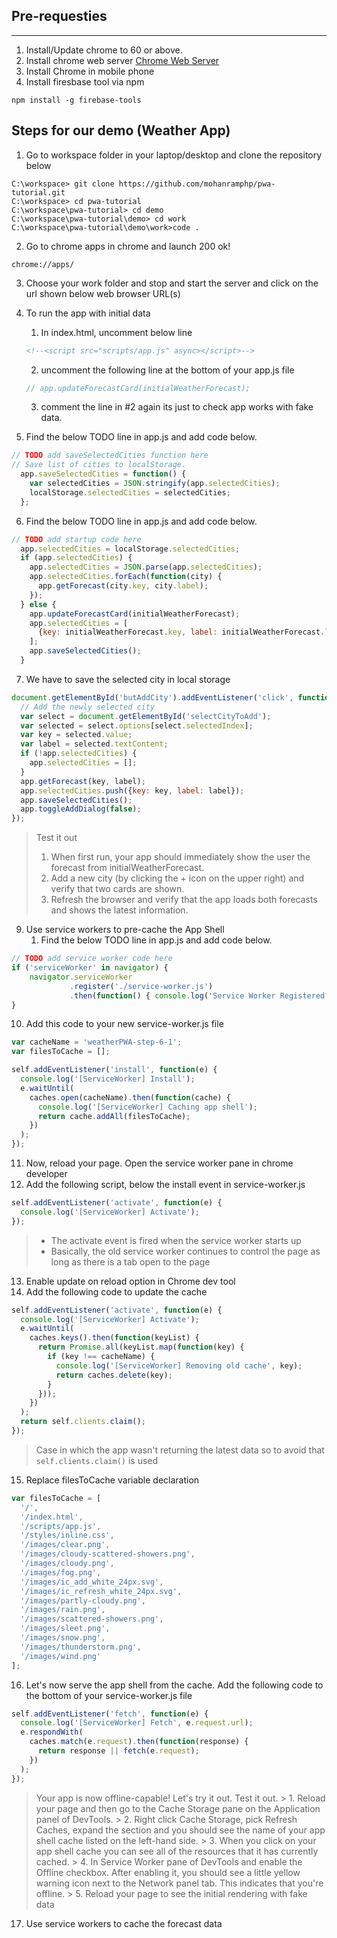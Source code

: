 ## Pre-requesties
--------------------------

1. Install/Update chrome to 60 or above.
2. Install chrome web server [Chrome Web Server](https://chrome.google.com/webstore/detail/web-server-for-chrome/ofhbbkphhbklhfoeikjpcbhemlocgigb?hl=en)
3. Install Chrome in mobile phone
4. Install firesbase tool via npm
```
npm install -g firebase-tools
```

## Steps for our demo (Weather App)

1. Go to workspace folder in your laptop/desktop and clone the repository below
```
C:\workspace> git clone https://github.com/mohanramphp/pwa-tutorial.git
C:\workspace> cd pwa-tutorial
C:\workspace\pwa-tutorial> cd demo
C:\workspace\pwa-tutorial\demo> cd work
C:\workspace\pwa-tutorial\demo\work>code .
```

2. Go to chrome apps in chrome and launch 200 ok!
```
chrome://apps/
```

3. Choose your work folder and stop and start the server and click on the url shown below web browser URL(s) 

4. To run the app with initial data
    1. In index.html, uncomment below line
    ```html
    <!--<script src="scripts/app.js" async></script>-->
    ```
    2. uncomment the following line at the bottom of your app.js file
    ```javascript
    // app.updateForecastCard(initialWeatherForecast);
    ```
    3. comment the line in #2 again its just to check app works with fake data.
5. Find the below TODO line in app.js and add code below.
```javascript
// TODO add saveSelectedCities function here
// Save list of cities to localStorage.
  app.saveSelectedCities = function() {
    var selectedCities = JSON.stringify(app.selectedCities);
    localStorage.selectedCities = selectedCities;
  };
  ```
6. Find the below TODO line in app.js and add code below.
```javascript
// TODO add startup code here
  app.selectedCities = localStorage.selectedCities;
  if (app.selectedCities) {
    app.selectedCities = JSON.parse(app.selectedCities);
    app.selectedCities.forEach(function(city) {
      app.getForecast(city.key, city.label);
    });
  } else {
    app.updateForecastCard(initialWeatherForecast);
    app.selectedCities = [
      {key: initialWeatherForecast.key, label: initialWeatherForecast.label}
    ];
    app.saveSelectedCities();
  }
  ```

  7. We have to save the selected city in local storage
  ```javascript
  document.getElementById('butAddCity').addEventListener('click', function() {
    // Add the newly selected city
    var select = document.getElementById('selectCityToAdd');
    var selected = select.options[select.selectedIndex];
    var key = selected.value;
    var label = selected.textContent;
    if (!app.selectedCities) {
      app.selectedCities = [];
    }
    app.getForecast(key, label);
    app.selectedCities.push({key: key, label: label});
    app.saveSelectedCities();
    app.toggleAddDialog(false);
  });
  ```
> Test it out
>    1. When first run, your app should immediately show the user the forecast from initialWeatherForecast.
>    2. Add a new city (by clicking the + icon on the upper right) and verify that two cards are shown.
>    3. Refresh the browser and verify that the app loads both forecasts and shows the latest information.
9. Use service workers to pre-cache the App Shell
    1. Find the below TODO line in app.js and add code below.
```javascript
// TODO add service worker code here
if ('serviceWorker' in navigator) {
    navigator.serviceWorker
             .register('./service-worker.js')
             .then(function() { console.log('Service Worker Registered'); });
}
```
10. Add this code to your new service-worker.js file

```javascript
var cacheName = 'weatherPWA-step-6-1';
var filesToCache = [];

self.addEventListener('install', function(e) {
  console.log('[ServiceWorker] Install');
  e.waitUntil(
    caches.open(cacheName).then(function(cache) {
      console.log('[ServiceWorker] Caching app shell');
      return cache.addAll(filesToCache);
    })
  );
});
```
11. Now, reload your page. Open the service worker pane in chrome developer
12. Add the following script, below the install event in service-worker.js
```javascript
self.addEventListener('activate', function(e) {
  console.log('[ServiceWorker] Activate');
});
```
>- The activate event is fired when the service worker starts up
> - Basically, the old service worker continues to control the page as long as there is a tab open to the page
13. Enable update on reload option in Chrome dev tool
14. Add the following code to update the cache
```javascript
self.addEventListener('activate', function(e) {
  console.log('[ServiceWorker] Activate');
  e.waitUntil(
    caches.keys().then(function(keyList) {
      return Promise.all(keyList.map(function(key) {
        if (key !== cacheName) {
          console.log('[ServiceWorker] Removing old cache', key);
          return caches.delete(key);
        }
      }));
    })
  );
  return self.clients.claim();
});
```
> Case in which the app wasn't returning the latest data so to avoid that ``` self.clients.claim() ``` is used
15. Replace filesToCache variable declaration 
```javascript 
var filesToCache = [
  '/',
  '/index.html',
  '/scripts/app.js',
  '/styles/inline.css',
  '/images/clear.png',
  '/images/cloudy-scattered-showers.png',
  '/images/cloudy.png',
  '/images/fog.png',
  '/images/ic_add_white_24px.svg',
  '/images/ic_refresh_white_24px.svg',
  '/images/partly-cloudy.png',
  '/images/rain.png',
  '/images/scattered-showers.png',
  '/images/sleet.png',
  '/images/snow.png',
  '/images/thunderstorm.png',
  '/images/wind.png'
];
```
16. Let's now serve the app shell from the cache. Add the following code to the bottom of your service-worker.js file
```javascript 
self.addEventListener('fetch', function(e) {
  console.log('[ServiceWorker] Fetch', e.request.url);
  e.respondWith(
    caches.match(e.request).then(function(response) {
      return response || fetch(e.request);
    })
  );
});
```

>Your app is now offline-capable! Let's try it out.
>Test it out.
    > 1. Reload your page and then go to the Cache Storage pane on the Application panel of DevTools. 
    > 2. Right click Cache Storage, pick Refresh Caches, expand the section and you should see the name of your app shell cache listed on the left-hand side. 
    > 3. When you click on your app shell cache you can see all of the resources that it has currently cached.
    > 4. In Service Worker pane of DevTools and enable the Offline checkbox. After enabling it, you should see a little yellow warning icon next to the Network panel tab. This indicates that you're offline.
    > 5. Reload your page to see the initial rendering with fake data

17. Use service workers to cache the forecast data












    


